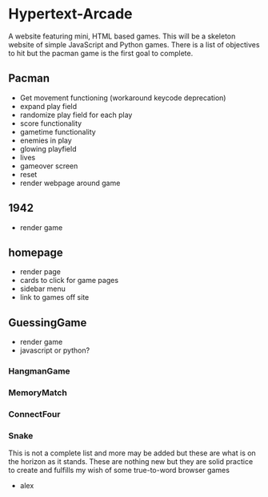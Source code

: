 # Hypertext-Arcade
A website featuring mini, HTML based games. This will be a skeleton website of simple JavaScript and Python games. There is a list of objectives to hit but the pacman game is the first goal to complete. 


## Pacman
 - Get movement functioning (workaround keycode deprecation)
 - expand play field
 - randomize play field for each play
 - score functionality
 - gametime functionality
 - enemies in play
 - glowing playfield
 - lives
 - gameover screen
 - reset
 - render webpage around game

## 1942
 - render game

## homepage
 - render page
 - cards to click for game pages
 - sidebar menu
 - link to games off site

## GuessingGame
 - render game
 - javascript or python?

### HangmanGame

### MemoryMatch

### ConnectFour

### Snake

This is not a complete list and more may be added but these are what is on the horizon as it stands. These are nothing new but they are solid practice to create and fulfills my  wish of some true-to-word browser games 

- alex
